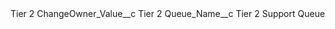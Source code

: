 <?xml version="1.0" encoding="UTF-8"?>
<CustomMetadata xmlns="http://soap.sforce.com/2006/04/metadata" xmlns:xsi="http://www.w3.org/2001/XMLSchema-instance" xmlns:xsd="http://www.w3.org/2001/XMLSchema">
    <label>Tier 2</label>
    <values>
        <field>ChangeOwner_Value__c</field>
        <value xsi:type="xsd:string">Tier 2</value>
    </values>
    <values>
        <field>Queue_Name__c</field>
        <value xsi:type="xsd:string">Tier 2 Support Queue</value>
    </values>
</CustomMetadata>
